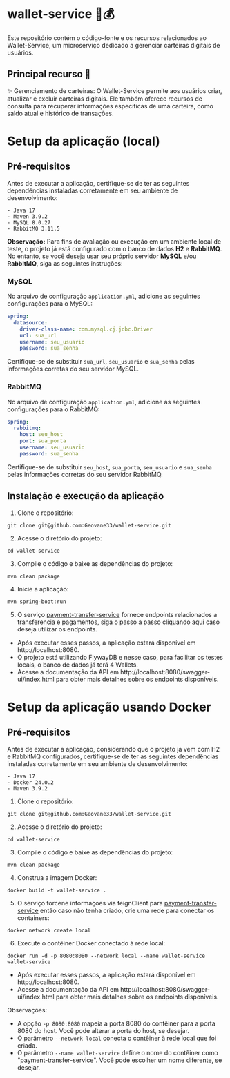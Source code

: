 # wallet-service 🎩💰

Este repositório contém o código-fonte e os recursos relacionados ao Wallet-Service, um microserviço dedicado a gerenciar carteiras digitais de usuários.

## Principal recurso 🚀
✨ Gerenciamento de carteiras: O Wallet-Service permite aos usuários criar, atualizar e excluir carteiras digitais. Ele também oferece recursos de consulta para recuperar informações específicas de uma carteira, como saldo atual e histórico de transações.

# Setup da aplicação (local)
## Pré-requisitos
Antes de executar a aplicação, certifique-se de ter as seguintes dependências instaladas corretamente em seu ambiente de desenvolvimento:
```
- Java 17
- Maven 3.9.2
- MySQL 8.0.27
- RabbitMQ 3.11.5
```

**Observação:** Para fins de avaliação ou execução em um ambiente local de teste, o projeto já está configurado com o banco de dados **H2** e **RabbitMQ**. No entanto, se você deseja usar seu próprio servidor **MySQL** e/ou **RabbitMQ**, siga as seguintes instruções:

### MySQL
No arquivo de configuração `application.yml`, adicione as seguintes configurações para o MySQL:


```yaml
spring:
  datasource:
    driver-class-name: com.mysql.cj.jdbc.Driver
    url: sua_url
    username: seu_usuario
    password: sua_senha
```

Certifique-se de substituir `sua_url`, `seu_usuario` e `sua_senha` pelas informações corretas do seu servidor MySQL.

### RabbitMQ
No arquivo de configuração  `application.yml`, adicione as seguintes configurações para o RabbitMQ:



```yaml
spring:
  rabbitmq:
    host: seu_host
    port: sua_porta
    username: seu_usuario
    password: sua_senha
```

Certifique-se de substituir `seu_host`, `sua_porta`, `seu_usuario` e `sua_senha` pelas informações corretas do seu servidor RabbitMQ.

## Instalação e execução da aplicação

1. Clone o repositório:
```
git clone git@github.com:Geovane33/wallet-service.git
```

2. Acesse o diretório do projeto:
```
cd wallet-service
```

3. Compile o código e baixe as dependências do projeto:
```
mvn clean package
```

4. Inicie a aplicação:
```
mvn spring-boot:run
```
5. O serviço [payment-transfer-service](https://github.com/Geovane33/payment-transfer-service) fornece endpoints relacionados a transferencia e pagamentos, siga o passo a passo cliquando [aqui](https://github.com/Geovane33/payment-transfer-service) caso deseja utilizar os endpoints.

- Após executar esses passos, a aplicação estará disponível em http://localhost:8080.
- O projeto está utilizando FlywayDB e nesse caso, para facilitar os testes locais, o banco de dados já terá 4 Wallets.
- Acesse a documentação da API em http://localhost:8080/swagger-ui/index.html para obter mais detalhes sobre os endpoints disponíveis.

# Setup da aplicação usando Docker

## Pré-requisitos
Antes de executar a aplicação, considerando que o projeto ja vem com H2 e RabbitMQ configurados, certifique-se de ter as seguintes dependências instaladas corretamente em seu ambiente de desenvolvimento:
```
- Java 17
- Docker 24.0.2
- Maven 3.9.2
```
1. Clone o repositório:
```
git clone git@github.com:Geovane33/wallet-service.git
```

2. Acesse o diretório do projeto:
```
cd wallet-service
```

3. Compile o código e baixe as dependências do projeto:
```
mvn clean package
```

4. Construa a imagem Docker:
```
docker build -t wallet-service .
```

5. O serviço forcene informaçoes via feignClient para [payment-transfer-service](https://github.com/Geovane33/payment-transfer-service) então caso não tenha criado, crie uma rede para conectar os containers:
```
docker network create local
```

6. Execute o contêiner Docker conectado à rede local:
```
docker run -d -p 8080:8080 --network local --name wallet-service wallet-service
```

- Após executar esses passos, a aplicação estará disponível em http://localhost:8080.
- Acesse a documentação da API em http://localhost:8080/swagger-ui/index.html para obter mais detalhes sobre os endpoints disponíveis.

Observações:
- A opção `-p 8080:8080` mapeia a porta 8080 do contêiner para a porta 8080 do host. Você pode alterar a porta do host, se desejar.
- O parâmetro `--network local` conecta o contêiner à rede local que foi criada.
- O parâmetro `--name wallet-service` define o nome do contêiner como "payment-transfer-service". Você pode escolher um nome diferente, se desejar.
